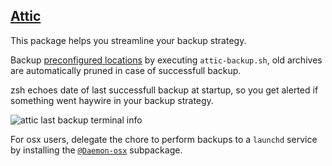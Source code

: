 ## [Attic](https://attic-backup.org/)

This package helps you streamline your backup strategy.

Backup [preconfigured locations](https://github.com/Kraymer/F-dotfiles/blob/master/%40mac/%40macbook/.zsh/local/macbook-vars.zsh.example)
by executing `attic-backup.sh`, old archives are automatically pruned in case
of successfull backup.

zsh echoes date of last successfull backup at startup, so you get alerted if
 something went haywire in your backup strategy.

![attic last backup terminal info](https://dl.dropboxusercontent.com/u/1026715/github/F-dotfiles/attic_prompt.png)

For osx users, delegate the chore to perform backups to a `launchd` service by
installing the [`@Daemon-osx`](https://github.com/Kraymer/F-dotfiles/tree/master/attic/%40Daemon-osx) subpackage.

